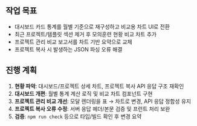 ## 작업 목표
- 대시보드 카드 통계를 월별 기준으로 재구성하고 비교용 차트 UI로 전환
- 최근 프로젝트/템플릿 섹션 제거 후 모의훈련 현황 비교 차트 추가
- 프로젝트 관리 비교 보고서를 차트 기반 요약으로 교체
- 프로젝트 복사 시 발생하는 JSON 파싱 오류 해결

## 진행 계획
1. **현황 파악**: 대시보드/프로젝트 상세 차트, 프로젝트 복사 API 응답 구조 재확인
2. **대시보드 개편**: 월별 통계 계산 로직 및 비교 차트 컴포넌트 구현
3. **프로젝트 관리 비교 개선**: 모달 렌더링을 표 → 차트로 변경, API 응답 정합성 유지
4. **프로젝트 복사 오류 수정**: 서버 응답 헤더/본문 검증 및 프런트 처리 보완
5. **검증**: `npm run check` 등으로 타입/빌드 확인 후 변경 요약
